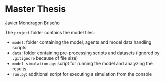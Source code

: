 # Master Thesis

Javier Mondragon Briseño

The `project` folder contains the model files:
- `model`: folder containing the model, agents and model data handling scripts
- `data`: folder containing pre-processing scripts and datasets (ignored by `.gitignore` because of file size)
- `model_simulation.py`: script for running the model and analyzing the results
- `run.py`: additional script for executing a simulation from the console
